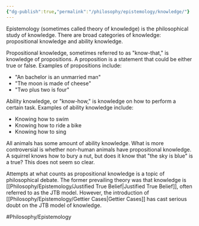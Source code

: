 ```yaml
---
{"dg-publish":true,"permalink":"/philosophy/epistemology/knowledge/"}
---
```



Epistemology (sometimes called theory of knowledge) is the philosophical study of knowledge. There are broad categories of knowledge: propositional knowledge and ability knowledge.

Propositional knowledge, sometimes referred to as "know-that," is knowledge of propositions. A proposition is a statement that could be either true or false. Examples of propositions include:
- "An bachelor is an unmarried man"
- "The moon is made of cheese"
- "Two plus two is four"

Ability knowledge, or "know-how," is knowledge on how to perform a certain task. Examples of ability knowledge include:
- Knowing how to swim
- Knowing how to ride a bike
- Knowing how to sing

All animals has some amount of ability knowledge. What is more controversial is whether non-human animals have propositional knowledge. A squirrel knows how to bury a nut, but does it know that "the sky is blue" is a true? This does not seem so clear.

Attempts at what counts as propositional knowledge is a topic of philosophical debate. The former prevailing theory was that knowledge is [[Philosophy/Epistemology/Justified True Belief\|Justified True Belief]], often referred to as the JTB model. However, the introduction of [[Philosophy/Epistemology/Gettier Cases\|Gettier Cases]] has cast serious doubt on the JTB model of knowledge.

#Philosophy/Epistemology 
